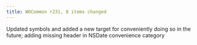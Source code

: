 ```yaml
---
title: WOCommon r231, 8 items changed
---
```


Updated symbols and added a new target for conveniently doing so in the future; adding missing header in NSDate convenience category
